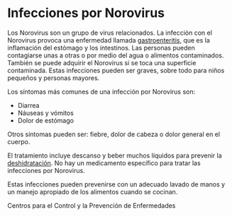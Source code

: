 Infecciones por Norovirus
=========================


Los Norovirus son un grupo de virus relacionados. La infección con el Norovirus provoca una enfermedad llamada [gastroenteritis](https://medlineplus.gov/spanish/gastroenteritis.html), que es la inflamación del estómago y los intestinos. Las personas pueden contagiarse unas a otras o por medio del agua o alimentos contaminados. También se puede adquirir el Norovirus si se toca una superficie contaminada. Estas infecciones pueden ser graves, sobre todo para niños pequeños y personas mayores.


Los síntomas más comunes de una infección por Norovirus son:


* Diarrea
* Náuseas y vómitos
* Dolor de estómago


Otros síntomas pueden ser: fiebre, dolor de cabeza o dolor general en el cuerpo.


El tratamiento incluye descanso y beber muchos líquidos para prevenir la [deshidratación](https://medlineplus.gov/spanish/dehydration.html). No hay un medicamento específico para tratar las infecciones por Norovirus.


Estas infecciones pueden prevenirse con un adecuado lavado de manos y un manejo apropiado de los alimentos cuando se cocinan.


Centros para el Control y la Prevención de Enfermedades

